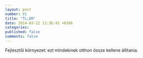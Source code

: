 ```yaml
---
layout: post
number: 01
title: "TL;DR"
date: 2014-03-22 13:36:43 +0100
categories:
published: false
comments: false
---
```


Fejlesztői környezet: ezt mindekinek otthon össze kellene állítania.

<!-- more -->
